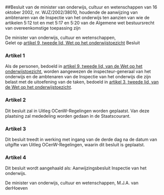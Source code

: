 <meta http-equiv='Content-Type' content='text/html; charset=utf-8' />

##Besluit van de minister van onderwijs, cultuur en wetenschappen van 16 oktober 2002, nr. WJZ/2002/38010, houdende de aanwijzing van ambtenaren van de Inspectie van het onderwijs ten aanzien van wie de artikelen 5:12 tot en met 5:17 en 5:20 van de Algemene wet bestuursrecht van overeenkomstige toepassing zijn

De minister van onderwijs, cultuur en wetenschappen,  
Gelet op [artikel 9, tweede lid, Wet op het onderwijstoezicht](../../../../../../../wet/wet/op/het/onderwijstoezicht/BWBR0013800/README.md)
Besluit    

### Artikel  1  

Als de personen, bedoeld in [artikel 9, tweede lid, van de Wet op het onderwijstoezicht](../../../../../../../wet/wet/op/het/onderwijstoezicht/BWBR0013800/README.md), worden aangewezen de inspecteur-generaal van het onderwijs en de ambtenaren van de Inspectie van het onderwijs die zijn belast met de uitoefening van de taken, bedoeld in [artikel 3, tweede lid, van de Wet op het onderwijstoezicht](../../../../../../../wet/wet/op/het/onderwijstoezicht/BWBR0013800/README.md).  

### Artikel  2  

Dit besluit zal in Uitleg OCenW-Regelingen worden geplaatst. Van deze plaatsing zal mededeling worden gedaan in de Staatscourant.  

### Artikel  3  

Dit besluit treedt in werking met ingang van de derde dag na de datum van uitgifte van Uitleg OCenW-Regelingen, waarin dit besluit is geplaatst.  

### Artikel  4  

Dit besluit wordt aangehaald als: Aanwijzingsbesluit Inspectie van het onderwijs.  

De 
minister van onderwijs, cultuur en wetenschappen, 
M.J.A. van derHoeven    

